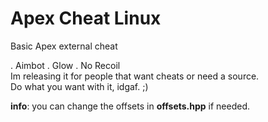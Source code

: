 # Apex Cheat Linux
Basic Apex external cheat 

. Aimbot
. Glow
. No Recoil
<br />
Im releasing it for people that want cheats or need a source.
<br />
Do what you want with it, idgaf. ;)
<br />

**info**: you can change the offsets in **offsets.hpp** if needed.
